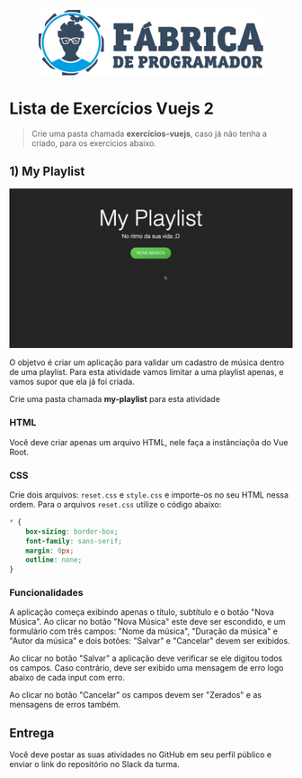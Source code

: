 <p align="center">
    <a href="https://fabricadeprogramador.com.br/" target="blank">
        <img src="../img/logo-fabrica-horizontal.svg" width="400" alt="Logo Fábrica de Programador" />
    </a>
</p>

# Lista de Exercícios Vuejs 2

>Crie uma pasta chamada **​exercícios-vuejs**, caso já não tenha a criado, para os exercícios abaixo.

## 1) My Playlist
![Vídeo demonstração](video-1.gif)

O objetvo é criar um aplicação para validar um cadastro de música dentro de uma playlist. Para esta atividade vamos limitar a uma playlist apenas, e vamos supor que ela já foi criada.


Crie uma pasta chamada **my-playlist** para esta atividade

### HTML
Você deve criar apenas um arquivo HTML, nele faça a instânciaçõa do Vue Root.

### CSS
Crie dois arquivos: `reset.css` e `style.css` e importe-os no seu HTML nessa ordem. Para o arquivos `reset.css` utilize o código abaixo: 

```css
* {
    box-sizing: border-box;
    font-family: sans-serif;
    margin: 0px;
    outline: none;
}
```
### Funcionalidades
A aplicação começa exibindo apenas o título, subtítulo e o botão "Nova Música". Ao clicar no botão "Nova Música" este deve ser escondido, e um formulário com três campos: "Nome da música", "Duração da música" e "Autor da música" e dois botões: "Salvar" e "Cancelar" devem ser exibidos. 

Ao clicar no botão "Salvar" a aplicação deve verificar se ele digitou todos os campos. Caso contrário, deve ser exibido uma mensagem de erro logo abaixo de cada input com erro.

Ao clicar no botão "Cancelar" os campos devem ser "Zerados" e as mensagens de erros também.

## Entrega
Você deve postar as suas atividades no GitHub em seu perfil público e enviar o link do repositório no Slack da turma.